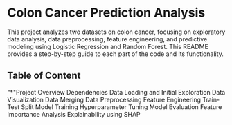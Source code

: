 # Colon Cancer Prediction Analysis
This project analyzes two datasets on colon cancer, focusing on exploratory data analysis, data preprocessing, feature engineering, and predictive modeling using Logistic Regression and Random Forest. This README provides a step-by-step guide to each part of the code and its functionality.

## Table of Content
"*"Project Overview
Dependencies
Data Loading and Initial Exploration
Data Visualization
Data Merging
Data Preprocessing
Feature Engineering
Train-Test Split
Model Training
Hyperparameter Tuning
Model Evaluation
Feature Importance Analysis
Explainability using SHAP
